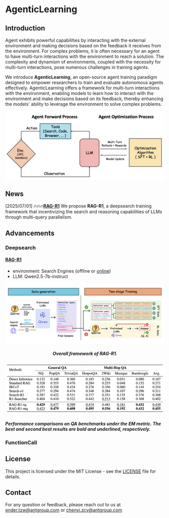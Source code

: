 # AgenticLearning

## Introduction
Agent exhibits powerful capabilities by interacting with the external environment and making decisions based on the feedback it receives from the environment. 
For complex problems, it is often necessary for an agent to have multi-turn interactions with the environment to reach a solution. The complexity and dynamism of environments, coupled with the necessity for multi-turn interactions, pose numerous challenges in training agents.

We introduce **AgenticLearning**, an open-source agent training paradigm designed to empower researchers to train and evaluate autonomous agents effectively. AgenticLearning offers a framework for multi-turn interactions with the environment, enabling models to learn how to interact with the environment and make decisions based on its feedback, thereby enhancing the models' ability to leverage the environment to solve complex problems.

![AgenticLearning Framework](assets/framework.png "AgenticLearning Framework")

## News
[2025/07/01] 🔥🔥🔥[**RAG-R1**](https://github.com/inclusionAI/AgenticLearning/blob/main/RAG-R1/README.md) We propose **RAG-R1**, a deepsearch training framework that incentivizing the search and reasoning capabilities of LLMs through multi-query parallelism.

## Advancements
### Deepsearch
#### [RAG-R1](RAG-R1/README.md)
- environment: Search Engines (offline or [online](https://github.com/qingw-dev/aworld-mcp-servers))
- LLM: Qwen2.5-7b-instruct


![RAG-R1-framework](RAG-R1/assets/RAG-R1.png)
<h5 align="center">Overall framework of RAG-R1.</h5>

![RAG-R1-result](RAG-R1/assets/RAG-R1-result.png)
<h5 align="left">Performance comparisons on QA benchmarks under the EM metric. The best and second
best results are bold and underlined, respectively.</h5>



### FunctionCall

## License
This project is licensed under the MIT License - see the [LICENSE](LICENSE) file for details.

## Contact
For any question or feedback, please reach out to us at [ender.tzw@antgroup.com](mailto:ender.tzw@antgroup.com) or [chenyi.zcy@antgroup.com](mailto:chenyi.zcy@antgroup.com)